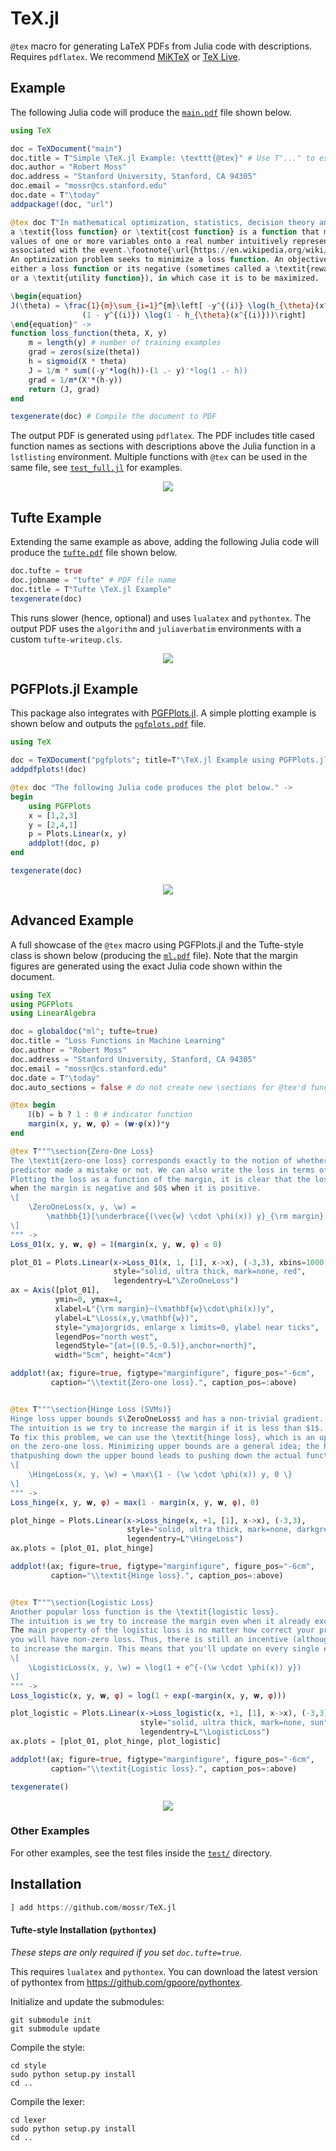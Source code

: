 # TeX.jl
`@tex` macro for generating LaTeX PDFs from Julia code with descriptions. Requires `pdflatex`.
We recommend [MiKTeX](https://miktex.org/download) or [TeX Live](https://www.tug.org/texlive/).



## Example
The following Julia code will produce the [`main.pdf`](https://github.com/mossr/TeX.jl/blob/master/test/pdf/main.pdf) file shown below.

```julia
using TeX

doc = TeXDocument("main")
doc.title = T"Simple \TeX.jl Example: \texttt{@tex}" # Use T"..." to escape TeX strings
doc.author = "Robert Moss"
doc.address = "Stanford University, Stanford, CA 94305"
doc.email = "mossr@cs.stanford.edu"
doc.date = T"\today"
addpackage!(doc, "url")

@tex doc T"In mathematical optimization, statistics, decision theory and machine learning,
a \textit{loss function} or \textit{cost function} is a function that maps an event or
values of one or more variables onto a real number intuitively representing some ``cost''
associated with the event.\footnote{\url{https://en.wikipedia.org/wiki/Loss_function}}
An optimization problem seeks to minimize a loss function. An objective function is
either a loss function or its negative (sometimes called a \textit{reward function}
or a \textit{utility function}), in which case it is to be maximized.

\begin{equation}
J(\theta) = \frac{1}{m}\sum_{i=1}^{m}\left[ -y^{(i)} \log(h_{\theta}(x^{(i)})) -
                (1 - y^{(i)}) \log(1 - h_{\theta}(x^{(i)}))\right]
\end{equation}" ->
function loss_function(theta, X, y)
    m = length(y) # number of training examples
    grad = zeros(size(theta))
    h = sigmoid(X * theta)
    J = 1/m * sum((-y'*log(h))-(1 .- y)'*log(1 .- h))
    grad = 1/m*(X'*(h-y))
    return (J, grad)
end

texgenerate(doc) # Compile the document to PDF
```

The output PDF is generated using `pdflatex`.
The PDF includes title cased function names as sections with descriptions above the Julia function in a `lstlisting` environment.
Multiple functions with `@tex` can be used in the same file, see [`test_full.jl`](https://github.com/mossr/TeX.jl/blob/master/test/test_full.jl) for examples.

<kbd>
<p align="center">
  <img src="./test/pdf/main.svg">
</p>
</kbd>



## Tufte Example
Extending the same example as above, adding the following Julia code will produce the [`tufte.pdf`](https://github.com/mossr/TeX.jl/blob/master/test/pdf/tufte.pdf) file shown below.

```julia
doc.tufte = true
doc.jobname = "tufte" # PDF file name
doc.title = T"Tufte \TeX.jl Example"
texgenerate(doc)
```

This runs slower (hence, optional) and uses `lualatex` and `pythontex`.
The output PDF uses the `algorithm` and `juliaverbatim` environments with a custom `tufte-writeup.cls`.

<kbd>
<p align="center">
  <img src="./test/pdf/tufte.svg">
</p>
</kbd>


## PGFPlots.jl Example
This package also integrates with [PGFPlots.jl](https://github.com/JuliaTeX/PGFPlots.jl). A simple plotting example is shown below and outputs the [`pgfplots.pdf`](https://github.com/mossr/TeX.jl/blob/master/test/pdf/pgfplots.pdf) file.

```julia
using TeX

doc = TeXDocument("pgfplots"; title=T"\TeX.jl Example using PGFPlots.jl")
addpdfplots!(doc)

@tex doc "The following Julia code produces the plot below." ->
begin
    using PGFPlots
    x = [1,2,3]
    y = [2,4,1]
    p = Plots.Linear(x, y)
    addplot!(doc, p)
end

texgenerate(doc)
```

<kbd>
<p align="center">
  <img src="./test/pdf/pgfplots.svg">
</p>
</kbd>


## Advanced Example
A full showcase of the `@tex` macro using PGFPlots.jl and the Tufte-style class is shown below (producing the [`ml.pdf`](https://github.com/mossr/TeX.jl/blob/master/test/pdf/ml.pdf) file). Note that the margin figures are generated using the exact Julia code shown within the document.
```julia
using TeX
using PGFPlots
using LinearAlgebra

doc = globaldoc("ml"; tufte=true)
doc.title = "Loss Functions in Machine Learning"
doc.author = "Robert Moss"
doc.address = "Stanford University, Stanford, CA 94305"
doc.email = "mossr@cs.stanford.edu"
doc.date = T"\today"
doc.auto_sections = false # do not create new \sections for @tex'd functions

@tex begin
    𝕀(b) = b ? 1 : 0 # indicator function
    margin(x, y, 𝐰, φ) = (𝐰⋅φ(x))*y
end

@tex T"""\section{Zero-One Loss}
The \textit{zero-one loss} corresponds exactly to the notion of whether our
predictor made a mistake or not. We can also write the loss in terms of the margin.
Plotting the loss as a function of the margin, it is clear that the loss is $1$
when the margin is negative and $0$ when it is positive.
\[
    \ZeroOneLoss(x, y, \w) =
        \mathbb{1}[\underbrace{(\vec{w} \cdot \phi(x)) y}_{\rm margin} \le 0]
\]
""" ->
Loss_01(x, y, 𝐰, φ) = 𝕀(margin(x, y, 𝐰, φ) ≤ 0)

plot_01 = Plots.Linear(x->Loss_01(x, 1, [1], x->x), (-3,3), xbins=1000,
                       style="solid, ultra thick, mark=none, red",
                       legendentry=L"\ZeroOneLoss")
ax = Axis([plot_01],
          ymin=0, ymax=4,
          xlabel=L"{\rm margin}~(\mathbf{w}\cdot\phi(x))y",
          ylabel=L"\Loss(x,y,\mathbf{w})",
          style="ymajorgrids, enlarge x limits=0, ylabel near ticks",
          legendPos="north west",
          legendStyle="{at={(0.5,-0.5)},anchor=north}",
          width="5cm", height="4cm")

addplot!(ax; figure=true, figtype="marginfigure", figure_pos="-6cm",
         caption="\\textit{Zero-one loss}.", caption_pos=:above)


@tex T"""\section{Hinge Loss (SVMs)}
Hinge loss upper bounds $\ZeroOneLoss$ and has a non-trivial gradient.
The intuition is we try to increase the margin if it is less than $1$.
To fix this problem, we can use the \textit{hinge loss}, which is an upper bound
on the zero-one loss. Minimizing upper bounds are a general idea; the hope is
thatpushing down the upper bound leads to pushing down the actual function.
\[
    \HingeLoss(x, y, \w) = \max\{1 - (\w \cdot \phi(x)) y, 0 \}
\]
""" ->
Loss_hinge(x, y, 𝐰, φ) = max(1 - margin(x, y, 𝐰, φ), 0)

plot_hinge = Plots.Linear(x->Loss_hinge(x, +1, [1], x->x), (-3,3),
                          style="solid, ultra thick, mark=none, darkgreen",
                          legendentry=L"\HingeLoss")
ax.plots = [plot_01, plot_hinge]

addplot!(ax; figure=true, figtype="marginfigure", figure_pos="-6cm",
         caption="\\textit{Hinge loss}.", caption_pos=:above)


@tex T"""\section{Logistic Loss}
Another popular loss function is the \textit{logistic loss}.
The intuition is we try to increase the margin even when it already exceeds $1$.
The main property of the logistic loss is no matter how correct your prediction is,
you will have non-zero loss. Thus, there is still an incentive (although diminishing)
to increase the margin. This means that you'll update on every single example.
\[
    \LogisticLoss(x, y, \w) = \log(1 + e^{-(\w \cdot \phi(x)) y})
\]
""" ->
Loss_logistic(x, y, 𝐰, φ) = log(1 + exp(-margin(x, y, 𝐰, φ)))

plot_logistic = Plots.Linear(x->Loss_logistic(x, +1, [1], x->x), (-3,3),
                             style="solid, ultra thick, mark=none, sun",
                             legendentry=L"\LogisticLoss")
ax.plots = [plot_01, plot_hinge, plot_logistic]

addplot!(ax; figure=true, figtype="marginfigure", figure_pos="-6cm",
         caption="\\textit{Logistic loss}.", caption_pos=:above)

texgenerate()
```

<kbd>
<p align="center">
  <img src="./test/pdf/ml.svg">
</p>
</kbd>

### Other Examples
For other examples, see the test files inside the [`test/`](https://github.com/mossr/TeX.jl/blob/master/test/) directory.


## Installation
```julia
] add https://github.com/mossr/TeX.jl
```

#### Tufte-style Installation (`pythontex`)
_These steps are only required if you set `doc.tufte=true`._

This requires `lualatex` and `pythontex`.
You can download the latest version of pythontex from https://github.com/gpoore/pythontex.

Initialize and update the submodules:
```
git submodule init
git submodule update
```

Compile the style:
```
cd style
sudo python setup.py install
cd ..
```

Compile the lexer:
```
cd lexer
sudo python setup.py install
cd ..
```
